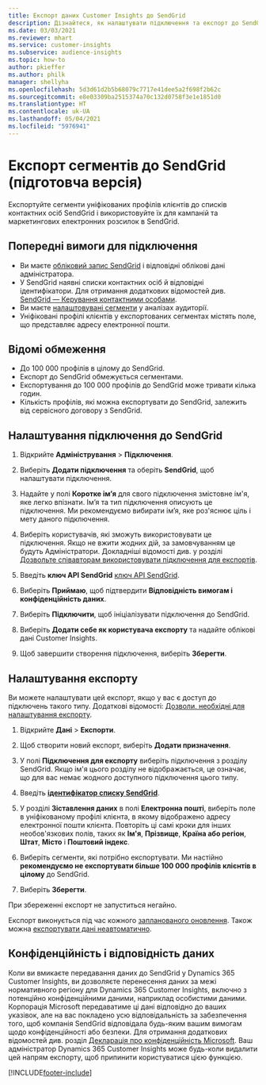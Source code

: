 ```yaml
---
title: Експорт даних Customer Insights до SendGrid
description: Дізнайтеся, як налаштувати підключення та експорт до SendGrid.
ms.date: 03/03/2021
ms.reviewer: mhart
ms.service: customer-insights
ms.subservice: audience-insights
ms.topic: how-to
author: pkieffer
ms.author: philk
manager: shellyha
ms.openlocfilehash: 5d3d61d2b5b68079c7717e41dee5a2f698f2b62c
ms.sourcegitcommit: e8e03309ba2515374a70c132d0758f3e1e1851d0
ms.translationtype: HT
ms.contentlocale: uk-UA
ms.lasthandoff: 05/04/2021
ms.locfileid: "5976941"
---
```

# <a name="export-segments-to-sendgrid-preview"></a>Експорт сегментів до SendGrid (підготовча версія)

Експортуйте сегменти уніфікованих профілів клієнтів до списків контактних осіб SendGrid і використовуйте їх для кампаній та маркетингових електронних розсилок в SendGrid. 

## <a name="prerequisites-for-a-connection"></a>Попередні вимоги для підключення

-   Ви маєте [обліковий запис SendGrid](https://sendgrid.com/) і відповідні облікові дані адміністратора.
-   У SendGrid наявні списки контактних осіб й відповідні ідентифікатори. Для отримання додаткових відомостей див. [SendGrid — Керування контактними особами](https://sendgrid.com/docs/ui/managing-contacts/create-and-manage-contacts/#manage-contacts).
-   Ви маєте [налаштовувані сегменти](segments.md) у аналізах аудиторії.
-   Уніфіковані профілі клієнтів у експортованих сегментах містять поле, що представляє адресу електронної пошти.

## <a name="known-limitations"></a>Відомі обмеження

- До 100 000 профілів в цілому до SendGrid.
- Експорт до SendGrid обмежується сегментами.
- Експортування до 100 000 профілів до SendGrid може тривати кілька годин. 
- Кількість профілів, які можна експортувати до SendGrid, залежить від сервісного договору з SendGrid.

## <a name="set-up-connection-to-sendgrid"></a>Налаштування підключення до SendGrid

1. Відкрийте **Адміністрування** > **Підключення**.

1. Виберіть **Додати підключення** та оберіть **SendGrid**, щоб налаштувати підключення.

1. Надайте у полі **Коротке ім’я** для свого підключення змістовне ім'я, яке легко впізнати. Ім’я та тип підключення описують це підключення. Ми рекомендуємо вибирати ім’я, яке роз'яснює ціль і мету даного підключення.

1. Виберіть користувачів, які зможуть використовувати це підключення. Якщо не вжити жодних дій, за замовчуванням це будуть Адміністратори. Докладніші відомості див. у розділі [Дозвольте співавторам використовувати підключення для експортів](connections.md#allow-contributors-to-use-a-connection-for-exports).

1. Введіть **ключ API SendGrid** [ключ API SendGrid](https://sendgrid.com/docs/ui/account-and-settings/api-keys/).

1. Виберіть **Приймаю**, щоб підтвердити **Відповідність вимогам і конфіденційність даних**.

1. Виберіть **Підключити**, щоб ініціалізувати підключення до SendGrid.

1. Виберіть **Додати себе як користувача експорту** та надайте облікові дані Customer Insights.

1. Щоб завершити створення підключення, виберіть **Зберегти**.

## <a name="configure-an-export"></a>Налаштування експорту

Ви можете налаштувати цей експорт, якщо у вас є доступ до підключень такого типу. Додаткові відомості: [Дозволи, необхідні для налаштування експорту](export-destinations.md#set-up-a-new-export).

1. Відкрийте **Дані** > **Експорти**.

1. Щоб створити новий експорт, виберіть **Додати призначення**.

1. У полі **Підключення для експорту** виберіть підключення з розділу SendGrid. Якщо ім'я цього розділу не відображається, це означає, що для вас немає жодного доступного підключення цього типу.

1. Введіть **[ідентифікатор списку SendGrid](https://sendgrid.com/docs/ui/managing-contacts/create-and-manage-contacts/#manage-contacts)**.

1. У розділі **Зіставлення даних** в полі **Електронна пошті**, виберіть поле в уніфікованому профілі клієнта, в якому відображено адресу електронної пошти клієнта. Повторіть ці самі кроки для інших необов'язкових полів, таких як **Ім'я**, **Прізвище**, **Країна або регіон**, **Штат**, **Місто** і **Поштовий індекс**.

1. Виберіть сегменти, які потрібно експортувати. Ми настійно **рекомендуємо не експортувати більше 100 000 профілів клієнтів в цілому** до SendGrid. 

1. Виберіть **Зберегти**.

При збереженні експорт не запуститься негайно.

Експорт виконується під час кожного [запланованого оновлення](system.md#schedule-tab). Також можна [експортувати дані неавтоматично](export-destinations.md#run-exports-on-demand). 

## <a name="data-privacy-and-compliance"></a>Конфіденційність і відповідність даних

Коли ви вмикаєте передавання даних до SendGrid у Dynamics 365 Customer Insights, ви дозволяєте перенесення даних за межі нормативного регіону для Dynamics 365 Customer Insights, включно з потенційно конфіденційними даними, наприклад особистими даними. Корпорація Microsoft передаватиме ці дані відповідно до ваших указівок, але на вас покладено усю відповідальність за забезпечення того, щоб компанія SendGrid відповідала будь-яким вашим вимогам щодо конфіденційності або безпеки. Для отримання додаткових відомостей див. розділ [Декларація про конфіденційність Microsoft](https://go.microsoft.com/fwlink/?linkid=396732).
Ваш адміністратор Dynamics 365 Customer Insights може будь-коли видалити цей напрям експорту, щоб припинити користуватися цією функцією.


[!INCLUDE[footer-include](../includes/footer-banner.md)]